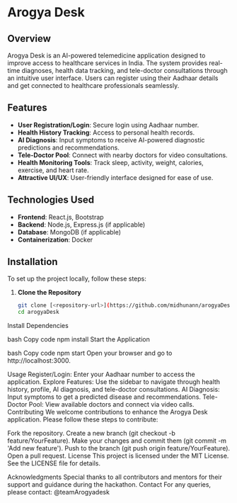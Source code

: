 # Arogya Desk

## Overview
Arogya Desk is an AI-powered telemedicine application designed to improve access to healthcare services in India. The system provides real-time diagnoses, health data tracking, and tele-doctor consultations through an intuitive user interface. Users can register using their Aadhaar details and get connected to healthcare professionals seamlessly.

## Features
- **User Registration/Login**: Secure login using Aadhaar number.
- **Health History Tracking**: Access to personal health records.
- **AI Diagnosis**: Input symptoms to receive AI-powered diagnostic predictions and recommendations.
- **Tele-Doctor Pool**: Connect with nearby doctors for video consultations.
- **Health Monitoring Tools**: Track sleep, activity, weight, calories, exercise, and heart rate.
- **Attractive UI/UX**: User-friendly interface designed for ease of use.

## Technologies Used
- **Frontend**: React.js, Bootstrap
- **Backend**: Node.js, Express.js (if applicable)
- **Database**: MongoDB (if applicable)
- **Containerization**: Docker

## Installation
To set up the project locally, follow these steps:

1. **Clone the Repository**
   ```bash
   git clone [<repository-url>](https://github.com/midhunann/arogyaDesk.git)
   cd arogyaDesk
Install Dependencies

bash
Copy code
npm install
Start the Application

bash
Copy code
npm start
Open your browser and go to http://localhost:3000.

Usage
Register/Login: Enter your Aadhaar number to access the application.
Explore Features: Use the sidebar to navigate through health history, profile, AI diagnosis, and tele-doctor consultations.
AI Diagnosis: Input symptoms to get a predicted disease and recommendations.
Tele-Doctor Pool: View available doctors and connect via video calls.
Contributing
We welcome contributions to enhance the Arogya Desk application. Please follow these steps to contribute:

Fork the repository.
Create a new branch (git checkout -b feature/YourFeature).
Make your changes and commit them (git commit -m 'Add new feature').
Push to the branch (git push origin feature/YourFeature).
Open a pull request.
License
This project is licensed under the MIT License. See the LICENSE file for details.

Acknowledgments
Special thanks to all contributors and mentors for their support and guidance during the hackathon.
Contact
For any queries, please contact:
@teamArogyadesk
